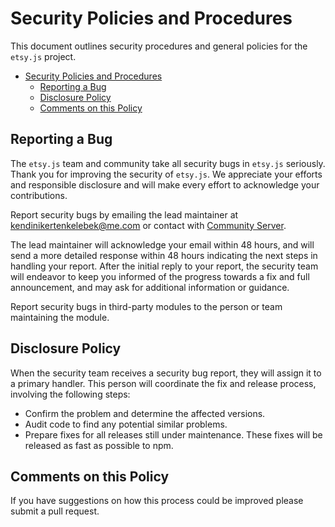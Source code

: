 # Security Policies and Procedures

This document outlines security procedures and general policies for the `etsy.js`
project.

- [Security Policies and Procedures](#security-policies-and-procedures)
  - [Reporting a Bug](#reporting-a-bug)
  - [Disclosure Policy](#disclosure-policy)
  - [Comments on this Policy](#comments-on-this-policy)

## Reporting a Bug

The `etsy.js` team and community take all security bugs in `etsy.js` seriously.
Thank you for improving the security of `etsy.js`. We appreciate your efforts and
responsible disclosure and will make every effort to acknowledge your
contributions.

Report security bugs by emailing the lead maintainer at kendinikertenkelebek@me.com or contact with [Community Server][server].

The lead maintainer will acknowledge your email within 48 hours, and will send a
more detailed response within 48 hours indicating the next steps in handling
your report. After the initial reply to your report, the security team will
endeavor to keep you informed of the progress towards a fix and full
announcement, and may ask for additional information or guidance.

Report security bugs in third-party modules to the person or team maintaining
the module.

## Disclosure Policy

When the security team receives a security bug report, they will assign it to a
primary handler. This person will coordinate the fix and release process,
involving the following steps:

- Confirm the problem and determine the affected versions.
- Audit code to find any potential similar problems.
- Prepare fixes for all releases still under maintenance. These fixes will be
  released as fast as possible to npm.

## Comments on this Policy

If you have suggestions on how this process could be improved please submit a
pull request.

[server]: https://discord.gg/xfHymhCkPX

